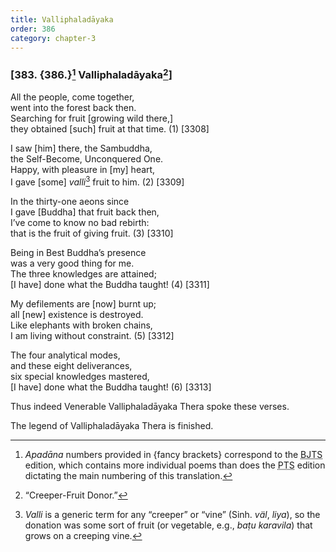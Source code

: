 ```yaml
---
title: Valliphaladāyaka
order: 386
category: chapter-3
---
```


### \[383. {386.}[^1] Valliphaladāyaka[^2]\]

All the people, come together,  
went into the forest back then.  
Searching for fruit \[growing wild there,\]  
they obtained \[such\] fruit at that time. (1) \[3308\]

I saw \[him\] there, the Sambuddha,  
the Self-Become, Unconquered One.  
Happy, with pleasure in \[my\] heart,  
I gave \[some\] *valli*[^3] fruit to him. (2) \[3309\]

In the thirty-one aeons since  
I gave \[Buddha\] that fruit back then,  
I’ve come to know no bad rebirth:  
that is the fruit of giving fruit. (3) \[3310\]

Being in Best Buddha’s presence  
was a very good thing for me.  
The three knowledges are attained;  
\[I have\] done what the Buddha taught! (4) \[3311\]

My defilements are \[now\] burnt up;  
all \[new\] existence is destroyed.  
Like elephants with broken chains,  
I am living without constraint. (5) \[3312\]

The four analytical modes,  
and these eight deliverances,  
six special knowledges mastered,  
\[I have\] done what the Buddha taught! (6) \[3313\]

Thus indeed Venerable Valliphaladāyaka Thera spoke these verses.

The legend of Valliphaladāyaka Thera is finished.

[^1]: *Apadāna* numbers provided in {fancy brackets} correspond to the <abbr title="Buddha Jayanthi Tripitaka Series">BJTS</abbr> edition, which contains more individual poems than does the <abbr title="Pali Text Society">PTS</abbr> edition dictating the main numbering of this translation.

[^2]: “Creeper-Fruit Donor.”

[^3]: *Valli* is a generic term for any “creeper” or “vine” (Sinh. *väl*, *liya*), so the donation was some sort of fruit (or vegetable, e.g., *baṭu karavila*) that grows on a creeping vine.
